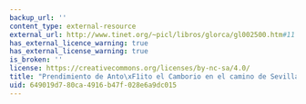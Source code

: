 ```yaml
---
backup_url: ''
content_type: external-resource
external_url: http://www.tinet.org/~picl/libros/glorca/gl002500.htm#11
has_external_licence_warning: true
has_external_license_warning: true
is_broken: ''
license: https://creativecommons.org/licenses/by-nc-sa/4.0/
title: "Prendimiento de Anto\xF1ito el Camborio en el camino de Sevilla"
uid: 649019d7-80ca-4916-b47f-028e6a9dc015
---
```

